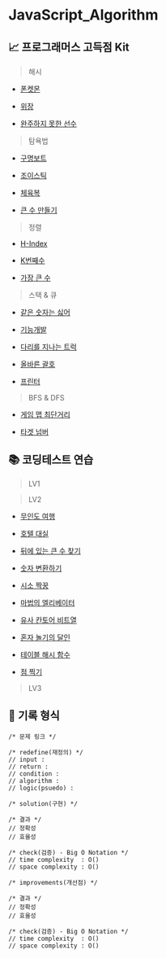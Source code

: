 # JavaScript_Algorithm


## 📈 프로그래머스 고득점 Kit

> 해시

- [폰켓몬](https://github.com/hardy716/JavaScript_Algorithm/blob/main/고득점%20Kit/해시/폰켓몬.js)

- [위장](https://github.com/hardy716/JavaScript_Algorithm/blob/main/고득점%20Kit/해시/위장.js)

- [완주하지 못한 선수](https://github.com/hardy716/JavaScript_Algorithm/blob/main/고득점%20Kit/해시/완주하지%20못한%20선수.js)

> 탐욕법

- [구명보트](https://github.com/hardy716/JavaScript_Algorithm/blob/main/고득점%20Kit/탐욕법/구명보트.js)

- [조이스틱](https://github.com/hardy716/JavaScript_Algorithm/blob/main/고득점%20Kit/탐욕법/조이스틱.js)

- [체육복](https://github.com/hardy716/JavaScript_Algorithm/blob/main/고득점%20Kit/탐욕법/체육복.js)

- [큰 수 만들기](https://github.com/hardy716/JavaScript_Algorithm/blob/main/고득점%20Kit/탐욕법/큰%20수%20만들기.js)

> 정렬

- [H-Index](https://github.com/hardy716/JavaScript_Algorithm/blob/main/고득점%20Kit/정렬/H-Index.js)

- [K번째수](https://github.com/hardy716/JavaScript_Algorithm/blob/main/고득점%20Kit/정렬/K번째수.js)

- [가장 큰 수](https://github.com/hardy716/JavaScript_Algorithm/blob/main/고득점%20Kit/정렬/가장%20큰%20수.js)

> 스택 & 큐

- [같은 숫자는 싫어](https://github.com/hardy716/JavaScript_Algorithm/blob/main/고득점%20Kit/스택%26큐/같은%20숫자는%20싫어.js)

- [기능개발](https://github.com/hardy716/JavaScript_Algorithm/blob/main/고득점%20Kit/스택%26큐/기능개발.js)

- [다리를 지나는 트럭](https://github.com/hardy716/JavaScript_Algorithm/blob/main/고득점%20Kit/스택%26큐/다리를%20지나는%20트럭.js)

- [올바른 괄호](https://github.com/hardy716/JavaScript_Algorithm/blob/main/고득점%20Kit/스택%26큐/올바른%20괄호.js)

- [프린터](https://github.com/hardy716/JavaScript_Algorithm/blob/main/고득점%20Kit/스택%26큐/프린터.js)

> BFS & DFS

- [게임 맵 최단거리](https://github.com/hardy716/JavaScript_Algorithm/blob/main/고득점%20Kit/BFS:DFS/게임%20맵%20최단거리.js)

- [타겟 넘버](https://github.com/hardy716/JavaScript_Algorithm/blob/main/고득점%20Kit/BFS:DFS/타겟%20넘버.js)


## 📚 코딩테스트 연습

> LV1

> LV2

- [무인도 여행](https://github.com/hardy716/JavaScript_Algorithm/blob/main/코딩테스트%20연습/LV2/무인도%20여행.js)

- [호텔 대실](https://github.com/hardy716/JavaScript_Algorithm/blob/main/코딩테스트%20연습/LV2/호텔%20대실.js)

- [뒤에 있는 큰 수 찾기](https://github.com/hardy716/JavaScript_Algorithm/blob/main/코딩테스트%20연습/LV2/뒤에%20있는%20큰%20수%20찾기.js)

- [숫자 변환하기](https://github.com/hardy716/JavaScript_Algorithm/blob/main/코딩테스트%20연습/LV2/숫자%20변환하기.js)

- [시소 짝꿍](https://github.com/hardy716/JavaScript_Algorithm/blob/main/코딩테스트%20연습/LV2/시소%20짝꿍.js)

- [마법의 엘리베이터](https://github.com/hardy716/JavaScript_Algorithm/blob/main/코딩테스트%20연습/LV2/마법의%20엘리베이터.js)

- [유사 칸토어 비트열](https://github.com/hardy716/JavaScript_Algorithm/blob/main/코딩테스트%20연습/LV2/유사%20칸토어%20비트열.js)

- [혼자 놀기의 달인](https://github.com/hardy716/JavaScript_Algorithm/blob/main/코딩테스트%20연습/LV2/혼자%20놀기의%20달인.js)

- [테이블 해시 함수](https://github.com/hardy716/JavaScript_Algorithm/blob/main/코딩테스트%20연습/LV2/테이블%20해시%20함수.js)

- [점 찍기](https://github.com/hardy716/JavaScript_Algorithm/blob/main/코딩테스트%20연습/LV2/점%20찍기.js)


> LV3


## 📄 기록 형식
```
/* 문제 링크 */

/* redefine(재정의) */
// input : 
// return :
// condition :
// algorithm :
// logic(psuedo) : 

/* solution(구현) */

/* 결과 */
// 정확성
// 효율성

/* check(검증) - Big O Notation */
// time complexity  : O()
// space complexity : O()

/* improvements(개선점) */

/* 결과 */
// 정확성
// 효율성

/* check(검증) - Big O Notation */
// time complexity  : O()
// space complexity : O()
```
